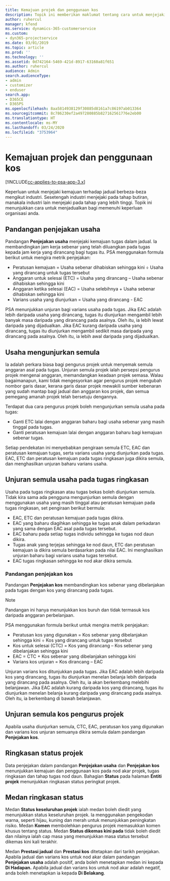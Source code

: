 ```yaml
---
title: Kemajuan projek dan penggunaan kos
description: Topik ini memberikan maklumat tentang cara untuk menjejaki kemajuan projek dan penggunaan kos.
author: ruhercul
manager: kfend
ms.service: dynamics-365-customerservice
ms.custom:
- dyn365-projectservice
ms.date: 03/01/2019
ms.topic: article
ms.prod: ''
ms.technology: ''
ms.assetid: 0d742164-5469-421d-8917-63160a81f651
ms.author: ruhercul
audience: Admin
search.audienceType:
- admin
- customizer
- enduser
search.app:
- D365CE
- D365PS
ms.openlocfilehash: 8aa5814938129f30885d8161a7c86197ab013364
ms.sourcegitcommit: 8c786230ef2a497280885b827162561776e2eb00
ms.translationtype: HT
ms.contentlocale: ms-MY
ms.lasthandoff: 03/24/2020
ms.locfileid: "3753964"
---
```

# <a name="project-progress-and-cost-consumption"></a>Kemajuan projek dan penggunaan kos

[!INCLUDE[cc-applies-to-psa-app-3.x](../includes/cc-applies-to-psa-app-3x.md)]

Keperluan untuk menjejaki kemajuan terhadap jadual berbeza-beza mengikut industri. Sesetengah industri menjejaki pada tahap butiran, manakala industri lain menjejaki pada tahap yang lebih tinggi. Topik ini menunjukkan cara untuk menjadualkan bagi memenuhi keperluan organisasi anda.

## <a name="effort-tracking-view"></a>Pandangan penjejakan usaha

Pandangan **Penjejakan usaha** menjejaki kemajuan tugas dalam jadual. Ia membandingkan jam kerja sebenar yang telah diluangkan pada tugas kepada jam kerja yang dirancang bagi tugas itu. PSA menggunakan formula berikut untuk mengira metrik penjejakan:

- Peratusan kemajuan = Usaha sebenar dihabiskan sehingga kini ÷ Usaha yang dirancang untuk tugas tersebut 
- Anggaran untuk selesai (ETC) = Usaha yang dirancang – Usaha sebenar dihabiskan sehingga kini 
- Anggaran ketika selesai (EAC) = Usaha selebihnya + Usaha sebenar dihabiskan sehingga kini 
- Varians usaha yang diunjurkan = Usaha yang dirancang - EAC

PSA menunjukkan unjuran bagi varians usaha pada tugas. Jika EAC adalah lebih daripada usaha yang dirancang, tugas itu diunjurkan mengambil lebih banyak masa daripada yang dirancang pada asalnya. Oleh itu, ia lebih lewat daripada yang dijadualkan. Jika EAC kurang daripada usaha yang dirancang, tugas itu diunjurkan mengambil sedikit masa daripada yang dirancang pada asalnya. Oleh itu, ia lebih awal daripada yang dijadualkan.

## <a name="re-projecting-effort"></a>Usaha mengunjurkan semula

Ia adalah perkara biasa bagi pengurus projek untuk menyemak semula anggaran asal pada tugas. Unjuran semula projek ialah persepsi pengurus projek mengenai anggaran, memandangkan keadaan projek semasa. Walau bagaimanapun, kami tidak mengesyorkan agar pengurus projek mengubah nombor garis dasar, kerana garis dasar projek mewakili sumber kebenaran yang sudah mantap bagi jadual dan anggaran kos projek, dan semua pemegang amanah projek telah bersetuju dengannya.

Terdapat dua cara pengurus projek boleh mengunjurkan semula usaha pada tugas:

- Ganti ETC lalai dengan anggaran baharu bagi usaha sebenar yang masih tinggal pada tugas. 
- Ganti peratusan kemajuan lalai dengan anggaran baharu bagi kemajuan sebenar tugas.

Setiap pendekatan ini menyebabkan pengiraan semula ETC, EAC dan peratusan kemajuan tugas, serta varians usaha yang diunjurkan pada tugas. EAC, ETC dan peratusan kemajuan pada tugas ringkasan juga dikira semula, dan menghasilkan unjuran baharu varians usaha.

## <a name="re-projection-of-effort-on-summary-tasks"></a>Unjuran semula usaha pada tugas ringkasan

Usaha pada tugas ringkasan atau tugas bekas boleh diunjurkan semula. Tidak kira sama ada pengguna mengunjurkan semula dengan menggunakan usaha yang masih tinggal atau peratusan kemajuan pada tugas ringkasan, set pengiraan berikut bermula:

- EAC, ETC dan peratusan kemajuan pada tugas dikira.
- EAC yang baharu diagihkan sehingga ke tugas anak dalam perkadaran yang sama dengan EAC asal pada tugas tersebut.
- EAC baharu pada setiap tugas individu sehingga ke tugas nod daun dikira. 
- Tugas anak yang terjejas sehingga ke nod daun, ETC dan peratusan kemajuan ia dikira semula berdasarkan pada nilai EAC. Ini menghasilkan unjuran baharu bagi varians usaha tugas tersebut. 
- EAC tugas ringkasan sehingga ke nod akar dikira semula.

### <a name="cost-tracking-view"></a>Pandangan penjejakan kos 

Pandangan **Penjejakan kos** membandingkan kos sebenar yang dibelanjakan pada tugas dengan kos yang dirancang pada tugas. 

> [!NOTE]
> Pandangan ini hanya menunjukkan kos buruh dan tidak termasuk kos daripada anggaran perbelanjaan. 

PSA menggunakan formula berikut untuk mengira metrik penjejakan:

- Peratusan kos yang digunakan = Kos sebenar yang dibelanjakan sehingga kini ÷ Kos yang dirancang untuk tugas tersebut
- Kos untuk selesai (CTC) = Kos yang dirancang – Kos sebenar yang dibelanjakan sehingga kini
- EAC = CTC + Kos sebenar yang dibelanjakan sehingga kini
- Varians kos unjuran = Kos dirancang – EAC

Unjuran varians kos ditunjukkan pada tugas. Jika EAC adalah lebih daripada kos yang dirancang, tugas itu diunjurkan menelan belanja lebih daripada yang dirancang pada asalnya. Oleh itu, ia akan berkembang melebihi belanjawan. Jika EAC adalah kurang daripada kos yang dirancang, tugas itu diunjurkan menelan belanja kurang daripada yang dirancang pada asalnya. Oleh itu, ia berkembang di bawah belanjawan.

## <a name="project-managers-re-projection-of-cost"></a>Unjuran semula kos pengurus projek

Apabila usaha diunjurkan semula, CTC, EAC, peratusan kos yang digunakan dan varians kos unjuran semuanya dikira semula dalam pandangan **Penjejakan kos**.

## <a name="project-status-summary"></a>Ringkasan status projek

Data penjejakan dalam pandangan **Penjejakan usaha** dan **Penjejakan kos** menunjukkan kemajuan dan penggunaan kos pada nod akar projek, tugas ringkasan dan tahap tugas nod daun. Bahagian **Status** pada halaman **Entiti projek** menunjukkan ringkasan status peringkat projek.

## <a name="status-summary-fields"></a>Medan ringkasan status

Medan **Status keseluruhan projek** ialah medan boleh diedit yang menunjukkan status keseluruhan projek. Ia menggunakan pengekodan warna, seperti hijau, kuning dan merah untuk menunjukkan peningkatan risiko. Medan **Komen** membolehkan pengurus projek memasukkan komen khusus tentang status. Medan **Status dikemas kini pada** tidak boleh diedit dan nilainya ialah cap masa yang menunjukkan masa status tersebut dikemas kini kali terakhir.

Medan **Prestasi jadual** dan **Prestasi kos** ditetapkan dari tarikh penjejakan. Apabila jadual dan varians kos untuk nod akar dalam pandangan **Penjejakan usaha** adalah positif, anda boleh menetapkan medan ini kepada **Di Hadapan.** Apabila jadual dan varians kos untuk nod akar adalah negatif, anda boleh menetapkan ia kepada **Di Belakang**.
